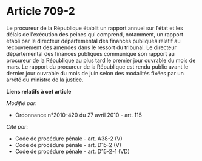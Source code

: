 # Article 709-2

Le procureur de la République établit un rapport annuel sur l'état et les délais de l'exécution des peines qui comprend,
notamment, un rapport établi par le directeur départemental des finances publiques relatif au recouvrement des amendes dans
le ressort du tribunal. Le directeur départemental des finances publiques communique son rapport au procureur de la
République au plus tard le premier jour ouvrable du mois de mars. Le rapport du procureur de la République est rendu public
avant le dernier jour ouvrable du mois de juin selon des modalités fixées par un arrêté du ministre de la justice.

**Liens relatifs à cet article**

_Modifié par_:

  - Ordonnance n°2010-420  du 27 avril 2010 - art. 115

_Cité par_:

  - Code de procédure pénale - art. A38-2 (V)
  - Code de procédure pénale - art. D15-2 (V)
  - Code de procédure pénale - art. D15-2-1 (VD)
